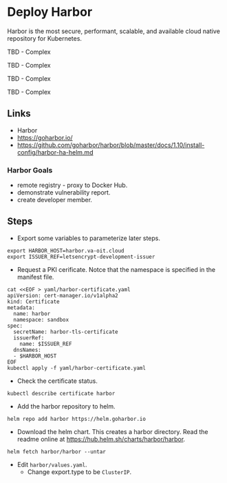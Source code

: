 # Deploy Harbor

Harbor is the most secure, performant, scalable, and available cloud native repository for Kubernetes.

TBD - Complex

TBD - Complex

TBD - Complex

TBD - Complex

## Links

* Harbor
 * https://goharbor.io/
 * https://github.com/goharbor/harbor/blob/master/docs/1.10/install-config/harbor-ha-helm.md

### Harbor Goals

* remote registry - proxy to Docker Hub.
* demonstrate vulnerability report.
* create developer member.

## Steps

* Export some variables to parameterize later steps.

```
export HARBOR_HOST=harbor.va-oit.cloud
export ISSUER_REF=letsencrypt-development-issuer
```

* Request a PKI cerificate. Notce that the namespace is specified in the manifest file.

```
cat <<EOF > yaml/harbor-certificate.yaml
apiVersion: cert-manager.io/v1alpha2
kind: Certificate
metadata:
  name: harbor
  namespace: sandbox
spec:
  secretName: harbor-tls-certificate
  issuerRef:
    name: $ISSUER_REF
  dnsNames:
  - $HARBOR_HOST
EOF
kubectl apply -f yaml/harbor-certificate.yaml
```

* Check the certificate status.

```
kubectl describe certificate harbor
```

* Add the harbor repository to helm.

```
helm repo add harbor https://helm.goharbor.io
```

* Download the helm chart. This creates a harbor directory. Read the readme online at https://hub.helm.sh/charts/harbor/harbor.

```
helm fetch harbor/harbor --untar
```

* Edit `harbor/values.yaml`.
    * Change export.type to be `ClusterIP`.
